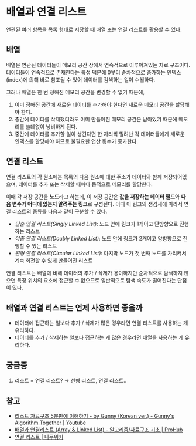# 배열과 연결 리스트

연관된 여러 항목을 목록 형태로 저장할 때 배열 또는 연결 리스트를 활용할 수 있다.

## 배열

배열은 연관된 데이터들이 메모리 공간 상에서 연속적으로 이루어져있는 자료 구조이다. 데이터들이 연속적으로 존재한다는 특성 덕분에 0부터 순차적으로 증가하는 인덱스(index)에 의해 바로 참조될 수 있어 데이터를 검색하는 일이 수월하다.

그러나 배열은 한 번 정해진 메모리 공간을 변경할 수 없기 때문에,

1. 이미 정해진 공간에 새로운 데이터를 추가해야 한다면 새로운 메모리 공간을 할당해야 한다.
2. 중간에 데이터를 삭제했더라도 이미 만들어진 메모리 공간은 남아있기 때문에 메모리를 쓸데없이 낭비하게 된다.
3. 중간에 데이터를 추가할 일이 생긴다면 한 자리씩 밀려난 각 데이터들에게 새로운 인덱스를 할당해야 하므로 불필요한 연산 횟수가 증가한다.

## 연결 리스트

연결 리스트의 각 원소에는 목록의 다음 원소에 대한 주소가 데이터와 함께 저장되어있으며, 데이터를 추가 또는 삭제할 때마다 동적으로 메모리를 할당한다.

이때 각 저장 공간을 **노드**라고 하는데, 이 저장 공간은 **값을 저장하는 데이터 필드**와 **다음 변수가 어디에 있는지 알려주는 링크**로 구성된다. 이때 이 링크의 생김새에 따라서 연결 리스트의 종류를 다음과 같이 구분할 수 있다.

- *단순 연결 리스트(Singly Linked List)*: 노드 안에 링크가 1개이고 단방향으로 진행하는 리스트
- *이중 연결 리스트(Doubly Linked List)*: 노드 안에 링크가 2개이고 양방향으로 진행할 수 있는 리스트
- *원형 연결 리스트(Circular Linked List)*: 마지막 노드가 첫 번째 노드를 가리켜서 계속 회전할 수 있게 만들어진 리스트

연결 리스트는 배열에 비해 데이터의 추가 / 삭제가 용이하지만 순차적으로 탐색하지 않으면 특정 위치의 요소에 접근할 수 없으므로 일반적으로 탐색 속도가 떨어진다는 단점이 있다.

## 배열과 연결 리스트는 언제 사용하면 좋을까

- 데이터에 접근하는 일보다 추가 / 삭제가 많은 경우라면 연결 리스트를 사용하는 게 유리하다.
- 데이터를 추가 / 삭제하는 일보다 접근하는 게 많은 경우라면 배열을 사용하는 게 유리하다.

## 궁금증

1. 리스트 = 연결 리스트? → 선형 리스트, 연결 리스트..

## 참고

- [리스트 자료구조 5분만에 이해하기 - by Gunny (Korean ver.) - Gunny's Algorithm Together | Youtube](https://youtu.be/ycCKnNMLIUw)
- [배열과 연결리스트 (Array & Linked List) - 알고리즘/자료구조 기초 | ProHub](http://blog.naver.com/PostView.nhn?blogId=kiminhovator&logNo=220327380723&parentCategoryNo=&categoryNo=35&viewDate=&isShowPopularPosts=false&from=postView)
- [연결 리스트 | 나무위키](https://namu.wiki/w/%EC%97%B0%EA%B2%B0%20%EB%A6%AC%EC%8A%A4%ED%8A%B8)
